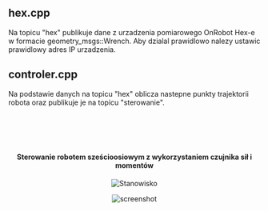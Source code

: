 ## hex.cpp
Na topicu "hex" publikuje dane z urzadzenia pomiarowego OnRobot Hex-e w formacie geometry_msgs::Wrench. Aby dzialal prawidlowo nalezy ustawic prawidlowy adres IP urzadzenia.

## controler.cpp
Na podstawie danych na topicu "hex" oblicza nastepne punkty trajektorii robota oraz publikuje je na topicu "sterowanie".
<h1 align="center">
<br>

</h1>

<h4 align="center">Sterowanie robotem sześcioosiowym z wykorzystaniem czujnika sił i momentów</h4>
<p align="center">
  <img src="https://user-images.githubusercontent.com/103144228/210076329-2891d736-58e7-4843-8c14-ad0009072327.jpg"  alt="Stanowisko">
</p>
<p align="center">
  <a >
    <img src="https://user-images.githubusercontent.com/103144228/210075130-8dc5dd48-2533-4d51-bcc5-c6910f5810b0.png"  alt="screenshot">
  </a>
  
</p>
<!--
## Project Overview 🎉

## Tech/framework used 🔧

| Tech                                                    | Description                              |
| ------------------------------------------------------- | ---------------------------------------- |
| [X](X)                           | XYZ   |
| [X](X)                           | XYZ   |
| [X](X)                           | XYZ   |


## Screenshots 📺

<p align="center">
    <img src="" alt="Screenshot">
</p>

<p align="center">
    <img src="" alt="Screenshot">
</p>

<p align="center">
    <img src="" alt="Screenshot">
</p>

## Code Example/Issues 🔍


## Installation 💾

## Available scripts

| Command                   | Description                   |     |
| ------------------------- | ----------------------------- | --- |
| `npm run start`           | Open local server             |     |
| `npm run build`           | Create optimized build        |     |
| `npm run test`            | Run tests                     |     |


## Live 📍

## License 🔱-->
